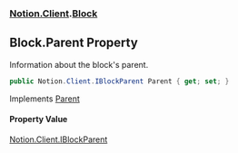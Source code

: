 ### [Notion.Client](Notion.Client.md 'Notion.Client').[Block](Notion.Client.Block.md 'Notion.Client.Block')

## Block.Parent Property

Information about the block's parent.

```csharp
public Notion.Client.IBlockParent Parent { get; set; }
```

Implements [Parent](https://docs.microsoft.com/en-us/dotnet/api/Notion.Client.IBlock.Parent 'Notion.Client.IBlock.Parent')

#### Property Value
[Notion.Client.IBlockParent](https://docs.microsoft.com/en-us/dotnet/api/Notion.Client.IBlockParent 'Notion.Client.IBlockParent')